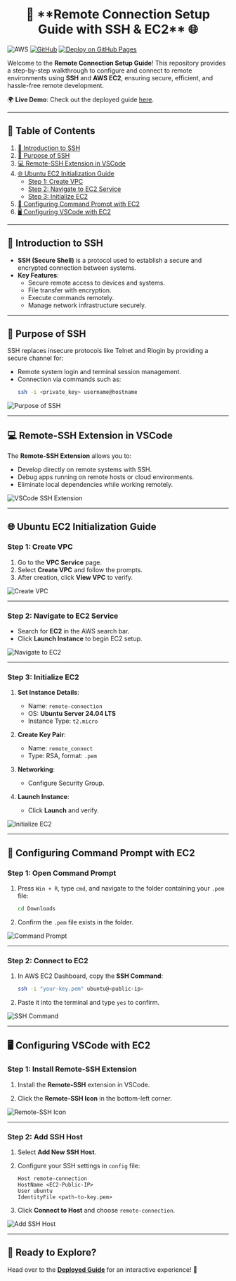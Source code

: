 <div align="center">
    <h1> 🚀 **Remote Connection Setup Guide with SSH & EC2** 🌐 </h1>
</div>

![AWS](https://img.shields.io/badge/AWS-FF9900?logo=amazon-aws&logoColor=white) [![GitHub](https://img.shields.io/github/license/ThongNguyenDT/Unlocking-Remote-AWS-Development-Using-VS-Code-with-EC2-An-Alternative-to-Cloud9?color=red)](LICENSE) [![Deploy on GitHub Pages](https://img.shields.io/badge/Deploy-GitHub%20Pages-blue)](https://thongnguyendt.github.io/Unlocking-Remote-AWS-Development-Using-VS-Code-with-EC2-An-Alternative-to-Cloud9)

Welcome to the **Remote Connection Setup Guide**! This repository provides a step-by-step walkthrough to configure and connect to remote environments using **SSH** and **AWS EC2**, ensuring secure, efficient, and hassle-free remote development.

🌍 **Live Demo**: Check out the deployed guide [here](https://thongnguyendt.github.io/Unlocking-Remote-AWS-Development-Using-VS-Code-with-EC2-An-Alternative-to-Cloud9/2.remote-ssh/).

---

## 📜 **Table of Contents**
1. [🔑 Introduction to SSH](#-introduction-to-ssh)
2. [🎯 Purpose of SSH](#-purpose-of-ssh)
3. [💻 Remote-SSH Extension in VSCode](#-remote-ssh-extension-in-vscode)
4. [🌐 Ubuntu EC2 Initialization Guide](#-ubuntu-ec2-initialization-guide)
   - [Step 1: Create VPC](#step-1-create-vpc)
   - [Step 2: Navigate to EC2 Service](#step-2-navigate-to-ec2-service)
   - [Step 3: Initialize EC2](#step-3-initialize-ec2)
5. [📂 Configuring Command Prompt with EC2](#-configuring-command-prompt-with-ec2)
6. [🖥️ Configuring VSCode with EC2](#-configuring-vscode-with-ec2)

---

## 🔑 **Introduction to SSH**

- **SSH (Secure Shell)** is a protocol used to establish a secure and encrypted connection between systems.
- **Key Features**:
  - Secure remote access to devices and systems.
  - File transfer with encryption.
  - Execute commands remotely.
  - Manage network infrastructure securely.

---

## 🎯 **Purpose of SSH**
SSH replaces insecure protocols like Telnet and Rlogin by providing a secure channel for:
- Remote system login and terminal session management.
- Connection via commands such as:
  ```bash
  ssh -i <private_key> username@hostname
  ```

![Purpose of SSH](/images/part1/1-1.2-ssh.jpeg)

---

## 💻 **Remote-SSH Extension in VSCode**
The **Remote-SSH Extension** allows you to:
- Develop directly on remote systems with SSH.
- Debug apps running on remote hosts or cloud environments.
- Eliminate local dependencies while working remotely.

![VSCode SSH Extension](/images/part1/1-1.3-extension.png)

---

## 🌐 **Ubuntu EC2 Initialization Guide**

### Step 1: Create VPC
1. Go to the **VPC Service** page.
2. Select **Create VPC** and follow the prompts.
3. After creation, click **View VPC** to verify.

![Create VPC](/images/part1/1-1.4-step1-3.png)

---

### Step 2: Navigate to EC2 Service
- Search for **EC2** in the AWS search bar.
- Click **Launch Instance** to begin EC2 setup.

![Navigate to EC2](/images/part1/1-1.4-step2-1.png)

---

### Step 3: Initialize EC2
1. **Set Instance Details**:
   - Name: `remote-connection`
   - OS: **Ubuntu Server 24.04 LTS**
   - Instance Type: `t2.micro`

2. **Create Key Pair**:
   - Name: `remote_connect`
   - Type: RSA, format: `.pem`

3. **Networking**:
   - Configure Security Group.

4. **Launch Instance**:
   - Click **Launch** and verify.

![Initialize EC2](/images/part1/1-1.4-step3-8.png)

---

## 📂 **Configuring Command Prompt with EC2**

### Step 1: Open Command Prompt
1. Press `Win + R`, type `cmd`, and navigate to the folder containing your `.pem` file:
   ```bash
   cd Downloads
   ```

2. Confirm the `.pem` file exists in the folder.

![Command Prompt](/images/part1/1-1.5-step1-2.png)

---

### Step 2: Connect to EC2
1. In AWS EC2 Dashboard, copy the **SSH Command**:
   ```bash
   ssh -i "your-key.pem" ubuntu@<public-ip>
   ```

2. Paste it into the terminal and type `yes` to confirm.

![SSH Command](/images/part1/1-1.5-step2-3.png)

---

## 🖥️ **Configuring VSCode with EC2**

### Step 1: Install Remote-SSH Extension
1. Install the **Remote-SSH** extension in VSCode.

2. Click the **Remote-SSH Icon** in the bottom-left corner.

![Remote-SSH Icon](/images/part1/1-1.6-2.png)

---

### Step 2: Add SSH Host
1. Select **Add New SSH Host**.
2. Configure your SSH settings in `config` file:
   ```plaintext
   Host remote-connection
   HostName <EC2-Public-IP>
   User ubuntu
   IdentityFile <path-to-key.pem>
   ```

3. Click **Connect to Host** and choose `remote-connection`.

![Add SSH Host](/images/part1/1-1.6-6.png)

---

## 🌟 **Ready to Explore?**
Head over to the **[Deployed Guide](https://your-deployment-url.github.io)** for an interactive experience! 🎉
```